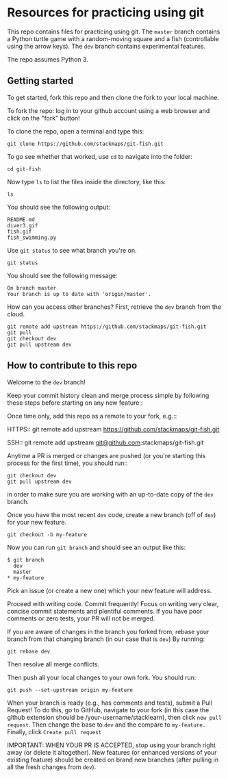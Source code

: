 # Resources for practicing using git

This repo contains files for practicing using git.  The `master` branch contains a Python turtle game with a random-moving square and a fish (controllable using the arrow keys).  The `dev` branch contains experimental features. 

The repo assumes Python 3.

## Getting started

To get started, fork this repo and then clone the fork to your local machine.

To fork the repo: log in to your github account using a web browser and click on the "fork" button!

To clone the repo, open a terminal and type this:

	git clone https://github.com/stackmaps/git-fish.git

To go see whether that worked, use `cd` to navigate into the folder:

	cd git-fish

Now type `ls` to list the files inside the directory, like this:

	ls 

You should see the following output:

	README.md
	diver3.gif
	fish.gif
	fish_swimming.py

Use `git status` to see what branch you're on.

	git status

You should see the following message:

	On branch master
	Your branch is up to date with 'origin/master'.

How can you access other branches?  First, retrieve the `dev` branch from the cloud.

	git remote add upstream https://github.com/stackmaps/git-fish.git
	git pull
    git checkout dev
    git pull upstream dev

##  How to contribute to this repo

Welcome to the `dev` branch!  

Keep your commit history clean and merge process simple by following these steps before starting on any new feature::

Once time only, add this repo as a remote to your fork, e.g.::

HTTPS::
    git remote add upstream https://github.com/stackmaps/git-fish.git

SSH::
    git remote add upstream git@github.com:stackmaps/git-fish.git


Anytime a PR is merged or changes are pushed (or you're starting this process for the first time), you should run::

    git checkout dev
    git pull upstream dev

in order to make sure you are working with an up-to-date copy of the `dev` branch.

Once you have the most recent `dev` code, create a new branch (off of `dev`) for your new feature.

    git checkout -b my-feature

Now you can run `git branch` and should see an output like this:

    $ git branch
      dev
      master
    * my-feature


Pick an issue (or create a new one) which your new feature will address.

Proceed with writing code.  Commit frequently!  Focus on writing very clear, concise commit statements and plentiful comments.  If you have poor comments or zero tests, your PR will not be merged.

If you are aware of changes in the branch you forked from, rebase your branch from that changing branch (in our case that is `dev`) By running:

    git rebase dev

Then resolve all merge conflicts.

Then push all your local changes to your own fork. You should run:

    git push --set-upstream origin my-feature

When your branch is ready (e.g., has comments and tests), submit a Pull Request! To do this, go to GitHub, navigate to your fork (in this case the github extension should be /your-username/stacklearn),
then click `new pull request`. Then change the base to `dev` and the compare to `my-feature.` Finally, click `Create pull request`



IMPORTANT: WHEN YOUR PR IS ACCEPTED, stop using your branch right away (or delete it altogether).  New features (or enhanced versions of your existing feature) should be created on brand new branches (after pulling in all the fresh changes from `dev`).

